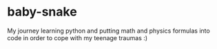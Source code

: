 # baby-snake
My journey learning python and putting math and physics formulas into code in order to cope with my teenage traumas :) 
